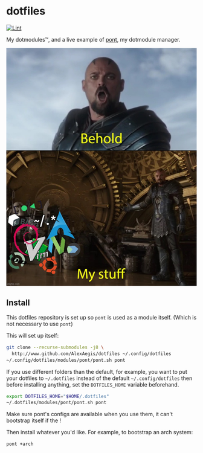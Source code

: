 # dotfiles

[![Lint](https://github.com/AlexAegis/dotfiles/workflows/Lint/badge.svg)](https://github.com/AlexAegis/dotfiles/actions?query=workflow%3ALint)

My dotmodules™, and a live example of
[pont](https://github.com/alexaegis/pont), my dotmodule manager.

[![my_stuff](./docs/images/behold_dotfiles.jpg)](./modules)

## Install

This dotfiles repository is set up so `pont` is used as a module itself.
(Which is not necessary to use `pont`)

This will set up itself:

```sh
git clone --recurse-submodules -j8 \
  http://www.github.com/AlexAegis/dotfiles ~/.config/dotfiles
~/.config/dotfiles/modules/pont/pont.sh pont
```

If you use different folders than the default, for example, you want to
put your dotfiles to `~/.dotfiles` instead of the default `~/.config/dotfiles`
then before installing anything, set the `DOTFILES_HOME` variable beforehand.

```sh
export DOTFILES_HOME="$HOME/.dotfiles"
~/.dotfiles/modules/pont/pont.sh pont
```

Make sure pont's configs are available when you use them, it can't bootstrap
itself if the !

Then install whatever you'd like. For example, to bootstrap an arch system:

```sh
pont +arch
```
